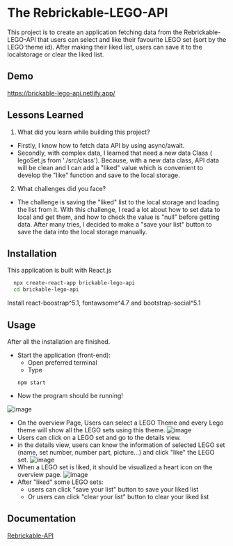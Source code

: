 # The Rebrickable-LEGO-API

This project is to create an application fetching data from the Rebrickable-LEGO-API that users can select and like their favourite LEGO set (sort by the LEGO theme id). After making their liked list, users can save it to the localstorage or clear the liked list.

## Demo

https://brickable-lego-api.netlify.app/

## Lessons Learned

1.  What did you learn while building this project?

- Firstly, I know how to fetch data API by using async/await.
- Secondly, with complex data, I learned that need a new data Class ( legoSet.js from './src/class'). Because, with a new data class, API data will be clean and I can add a "liked" value which is convenient to develop the "like" function and save to the local storage.

2.  What challenges did you face?

- The challenge is saving the "liked" list to the local storage and loading the list from it. With this challenge, I read a lot about how to set data to local and get them, and how to check the value is "null" before getting data. After many tries, I decided to make a "save your list" button to save the data into the local storage manually.

## Installation

This application is built with React.js

```bash
  npx create-react-app brickable-lego-api
  cd brickable-lego-api
```

Install react-boostrap^5.1, fontawsome^4.7 and bootstrap-social^5.1

## Usage

After all the installation are finished.

- Start the application (front-end):
  - Open preferred terminal
  - Type
  ```
  npm start
  ```
- Now the program should be running!

![image](https://user-images.githubusercontent.com/82447776/150860419-154fb02c-f3cf-4d20-b7f9-276b0f0e3ab2.png)

- On the overview Page, Users can select a LEGO Theme and every Lego theme will show all the LEGO sets using this theme.
  ![image](https://user-images.githubusercontent.com/82447776/150860784-cbda5892-2dce-4b4d-b691-09c020fb4729.png)
- Users can click on a LEGO set and go to the details view.
- in the details view, users can know the information of selected LEGO set (name, set number, number part, picture...) and click "like" the LEGO set.
  ![image](https://user-images.githubusercontent.com/82447776/150860900-adb53c01-cbe5-45c3-b264-4744beef3c3a.png)
- When a LEGO set is liked, it should be visualized a heart icon on the overview page.
  ![image](https://user-images.githubusercontent.com/82447776/150861241-f9cc7263-cc38-425c-9276-0f9c76476e9e.png)
- After "liked" some LEGO sets:
  - users can click "save your list" button to save your liked list
  - Or users can click "clear your list" button to clear your liked list

## Documentation

[Rebrickable-API](https://rebrickable.com/api/v3/docs/)
